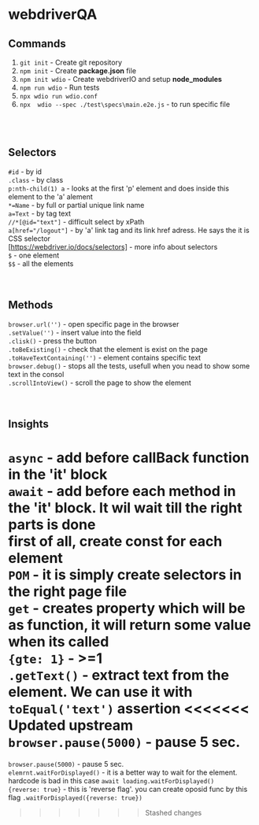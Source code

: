 # webdriverQA

## Commands
1. `git init` - Create git repository
2. `npm init` - Create **package.json** file 
3. `npm init wdio` - Create webdriverIO and setup **node_modules**
4. `npm run wdio` - Run tests
5. `npx wdio run wdio.conf`   
6. `npx  wdio --spec ./test\specs\main.e2e.js` - to run specific file    

<br/>
<br/>

## Selectors
`#id` - by id  
`.class` - by class  
`p:nth-child(1) a` - looks at the first 'p' element and does inside this element to the 'a' alement  
`*=Name` - by full or partial unique link name  
`a=Text` - by tag text  
`//*[@id="text"]` - difficult select by xPath  
`a[href="/logout"]` - by 'a' link tag and its link href adress. He says the it is CSS selector  
[https://webdriver.io/docs/selectors] - more info about selectors  
`$` - one element    
`$$` - all the elements      
<br/>
<br/>

## Methods
`browser.url('')` - open specific page in the browser  
`.setValue('')` - insert value into the field  
`.clisk()` - press the button  
`.toBeExisting()` - check that the element is exist on the page  
`.toHaveTextContaining('')` - element contains specific text  
`browser.debug()` - stops all the tests, usefull when you nead to show some text in the consol  
`.scrollIntoView()` - scroll the page to show the element  
<br/>
<br/>

## Insights
`async` - add before callBack function in the 'it' block  
`await` - add before each method in the 'it' block. It wil wait till the right parts is done  
first of all, create const for each element   
`POM` - it is simply create selectors in the right page file   
`get` - creates property which will be as function, it will return some value when its called      
`{gte: 1}` - >=1      
`.getText()` - extract text from the element. We can use it with `toEqual('text')` assertion 
<<<<<<< Updated upstream
`browser.pause(5000)` - pause 5 sec.
=======
`browser.pause(5000)` - pause 5 sec.     
`elemrnt.waitForDisplayed()` - it is a better way to wait for the element. hardcode is bad in this case `await loading.waitForDisplayed()`     
`{reverse: true}` - this is 'reverse flag'. you can create oposid func by this flag `.waitForDisplayed({reverse: true})`    
>>>>>>> Stashed changes
